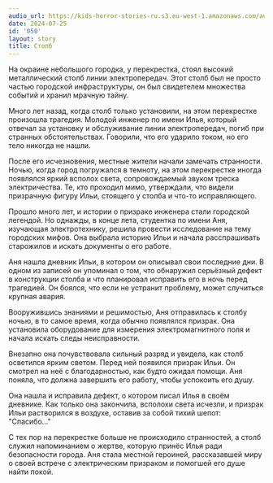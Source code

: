 ```yaml
---
audio_url: https://kids-horror-stories-ru.s3.eu-west-1.amazonaws.com/audio/050-pillar.mp3
date: 2024-07-25
id: '050'
layout: story
title: Столб
---
```


На окраине небольшого городка, у перекрестка, стоял высокий металлический столб линии электропередач. Этот столб был не просто частью городской инфраструктуры, он был свидетелем множества событий и хранил мрачную тайну.

Много лет назад, когда столб только установили, на этом перекрестке произошла трагедия. Молодой инженер по имени Илья, который отвечал за установку и обслуживание линии электропередач, погиб при странных обстоятельствах. Говорили, что его ударило током, но его тело никогда не нашли.

После его исчезновения, местные жители начали замечать странности. Ночью, когда город погружался в темноту, на этом перекрестке иногда появлялся яркий всполох света, сопровождаемый звуком треска электричества. Те, кто проходил мимо, утверждали, что видели призрачную фигуру Ильи, стоящего у столба и что-то исправляющего.

Прошло много лет, и истории о призраке инженера стали городской легендой. Но однажды, в конце лета, студентка по имени Аня, изучающая электротехнику, решила провести исследование на тему городских мифов. Она выбрала историю Ильи и начала расспрашивать старожилов и искать документы о его работе.

Аня нашла дневник Ильи, в котором он описывал свои последние дни. В одном из записей он упоминал о том, что обнаружил серьёзный дефект в конструкции столба и что планировал исправить его в ночь перед трагедией. Он боялся, что если не устранит проблему, может случиться крупная авария.

Вооружившись знаниями и решимостью, Аня отправилась к столбу ночью, в то самое время, когда обычно появлялся призрак. Она установила оборудование для измерения электромагнитного поля и начала искать следы неисправности.

Внезапно она почувствовала сильный разряд и увидела, как столб осветился ярким светом. Перед ней появился призрак Ильи. Он смотрел на неё с благодарностью, как будто ожидал помощи. Аня поняла, что должна завершить его работу, чтобы успокоить его душу.

Она нашла и исправила дефект, о котором писал Илья в своём дневнике. Как только она закончила, всполохи света исчезли, и призрак Ильи растворился в воздухе, оставив за собой тихий шепот: "Спасибо..."

С тех пор на перекрестке больше не происходило странностей, а столб служил напоминанием о жертве, которую принёс Илья ради безопасности города. Аня стала местной героиней, рассказавшей миру о своей встрече с электрическим призраком и помогшей его душе найти покой.